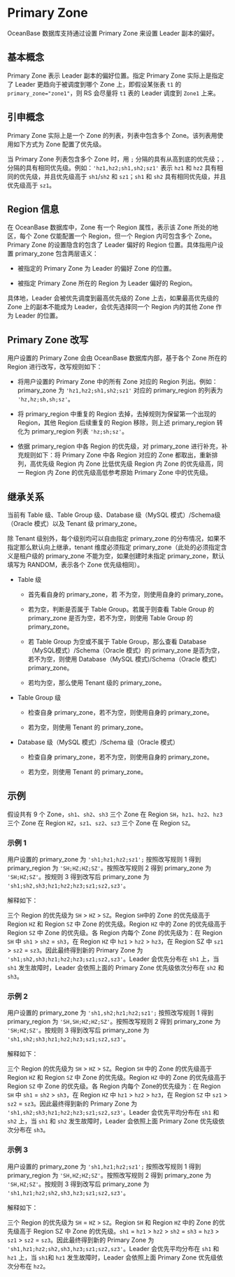 # Primary Zone

OceanBase 数据库支持通过设置 Primary Zone 来设置 Leader 副本的偏好。

## 基本概念

Primary Zone 表示 Leader 副本的偏好位置。指定 Primary Zone 实际上是指定了 Leader 更趋向于被调度到哪个 Zone 上，即假设某张表 `t1` 的 `primary_zone="zone1"`，则 RS 会尽量将 `t1` 表的 Leader 调度到 `Zone1` 上来。

## 引申概念

Primary Zone 实际上是一个 Zone 的列表，列表中包含多个 Zone。该列表用使用如下方式为 Zone 配置了优先级。

当 Primary Zone 列表包含多个 Zone 时，用 `;` 分隔的具有从高到底的优先级；`,` 分隔的具有相同优先级。例如：`'hz1,hz2;sh1,sh2;sz1'` 表示 `hz1` 和 `hz2` 具有相同的优先级，并且优先级高于 `sh1`/`sh2` 和 `sz1`；`sh1` 和 `sh2` 具有相同优先级，并且优先级高于 `sz1`。

## Region 信息

在 OceanBase 数据库中，Zone 有一个 Region 属性，表示该 Zone 所处的地区，每个 Zone 仅能配置一个 Region，但一个 Region 内可包含多个 Zone。Primary Zone 的设置隐含的包含了 Leader 偏好的 Region 位置。具体指用户设置 primary_zone 包含两层语义：

* 被指定的 Primary Zone 为 Leader 的偏好 Zone 的位置。

* 被指定 Primary Zone 所在的 Region 为 Leader 偏好的 Region。

具体地，Leader 会被优先调度到最高优先级的 Zone 上去，如果最高优先级的 Zone 上的副本不能成为 Leader，会优先选择同一个 Region 内的其他 Zone 作为 Leader 的位置。

## Primary Zone 改写

用户设置的 Primary Zone 会由 OceanBase 数据库内部，基于各个 Zone 所在的 Region 进行改写，改写规则如下：

* 将用户设置的 Primary Zone 中的所有 Zone 对应的 Region 列出。例如：primary_zone 为 `'hz1,hz2;sh1,sh2;sz1'` 对应的 primary_region 的列表为 `'hz,hz;sh,sh;sz'`。

* 将 primary_region 中重复的 Region 去掉，去掉规则为保留第一个出现的 Region，其他 Region 后续重复的 Region 移除，则上述 primary_region 转化为 primary_region 列表 `'hz;sh;sz'`。

* 依据 primary_region 中各 Region 的优先级，对 primary_zone 进行补充，补充规则如下：将 Primary Zone 中各 Region 对应的 Zone 都取出，重新排列，高优先级 Region 内 Zone 比低优先级 Region 内 Zone 的优先级高，同一 Region 内 Zone 的优先级高低参考原始 Primary Zone 中的优先级。

## 继承关系

当前有 Table 级、Table Group 级、Database 级（MySQL 模式）/Schema级（Oracle 模式）以及 Tenant 级 primary_zone。

除 Tenant 级别外，每个级别均可以自由指定 primary_zone 的分布情况，如果不指定那么默认向上继承，tenant 维度必须指定 primary_zone（此处的必须指定含义是租户级的 primary_zone 不能为空，如果创建时未指定 primary_zone，默认填写为 RANDOM，表示各个 Zone 优先级相同）。

* Table 级

  * 首先看自身的 primary_zone，若 不为空，则使用自身的 primary_zone。

  * 若为空，判断是否属于 Table Group。若属于则查看 Table Group 的 primary_zone 是否为空，若不为空，则使用 Table Group 的 primary_zone。

  * 若 Table Group 为空或不属于 Table Group，那么查看 Database（MySQL模式）/Schema（Oracle 模式）的 primary_zone 是否为空，若不为空，则使用 Database（MySQL 模式)/Schema（Oracle 模式）primary_zone。

  * 若均为空，那么使用 Tenant 级的 primary_zone。

* Table Group 级

  * 检查自身 primary_zone，若不为空，则使用自身的 primary_zone。

  * 若为空，则使用 Tenant 的 primary_zone。

* Database 级（MySQL 模式）/Schema 级（Oracle 模式）

  * 检查自身 primary_zone，若不为空，则使用自身的 primary_zone。

  * 若为空，则使用 Tenant 的 primary_zone。

## 示例

假设共有 9 个 Zone，`sh1`、`sh2`、`sh3` 三个 Zone 在 Region `SH`，`hz1`、`hz2`、`hz3` 三个 Zone 在 Region `HZ`，`sz1`、`sz2`、`sz3` 三个 Zone 在 Region `SZ`。

### 示例 1

用户设置的 primary_zone 为 `'sh1;hz1;hz2;sz1';` 按照改写规则 1 得到 primary_region 为 `'SH;HZ;HZ;SZ'`。按照改写规则 2 得到 primary_zone 为 `'SH;HZ;SZ'`。按规则 3 得到改写后 primary_zone 为 `'sh1;sh2,sh3;hz1;hz2;hz3;sz1;sz2,sz3'`。

解释如下：

三个 Region 的优先级为 `SH` \> `HZ` \> `SZ`。Region `SH`中的 Zone 的优先级高于 Region `HZ` 和 Region `SZ` 中 Zone 的优先级。Region `HZ` 中的 Zone 的优先级高于 Region `SZ` 中 Zone 的优先级。各 Region 内每个 Zone 的优先级为：在 Region `SH` 中 `sh1` \> `sh2` = `sh3`，在 Region `HZ` 中 `hz1` \> `hz2` \> `hz3`，在 Region SZ 中 `sz1` \> `sz2` = `sz3`。因此最终得到新的 Primary Zone 为 `'sh1;sh2,sh3;hz1;hz2;hz3;sz1;sz2,sz3'`。Leader 会优先分布在 `sh1` 上，当 `sh1` 发生故障时，Leader 会依照上面的 Primary Zone 优先级依次分布在 `sh2` 和 `sh3`。

### 示例 2

用户设置的 primary_zone 为 `'sh1,sh2;hz1;hz2;sz1';` 按照改写规则 1 得到 primary_region 为 `'SH,SH;HZ;HZ;SZ'`。按照改写规则 2 得到 primary_zone 为 `'SH;HZ;SZ'`。按规则 3 得到改写后 primary_zone 为 `'sh1,sh2;sh3;hz1;hz2;hz3;sz1;sz2,sz3'`。

解释如下：

三个 Region 的优先级为 `SH` \> `HZ` \> `SZ`。Region `SH` 中的 Zone 的优先级高于 Region `HZ` 和 Region `SZ` 中 Zone 的优先级。Region `HZ` 中的 Zone 的优先级高于 Region `SZ` 中 Zone 的优先级。各 Region 内每个 Zone的优先级为：在 Region `SH` 中 `sh1` = `sh2` \> `sh3`，在 Region `HZ` 中 `hz1` \> `hz2` \> `hz3`，在 Region `SZ` 中 `sz1` \> `sz2` = `sz3`。因此最终得到新的 Primary Zone 为 `'sh1,sh2;sh3;hz1;hz2;hz3;sz1;sz2,sz3'`。Leader 会优先平均分布在 `sh1` 和 `sh2` 上，当 `sh1` 和 `sh2` 发生故障时，Leader 会依照上面 Primary Zone 优先级依次分布在 `sh3`。

### 示例 3

用户设置的 primary_zone 为 `'sh1,hz1;hz2;sz1';` 按照改写规则 1 得到 primary_region 为 `'SH,HZ;HZ;SZ'`。按照改写规则 2 得到 primary_zone 为 `'SH,HZ;SZ'`。按规则 3 得到改写后 primary_zone 为 `'sh1,hz1;hz2;sh2,sh3,hz3;sz1;sz2,sz3'`。

解释如下：

三个 Region 的优先级为 `SH` = `HZ` \> `SZ`。Region `SH` 和 Region `HZ` 中的 Zone 的优先级高于 Region SZ 中 Zone 的优先级。`sh1` = `hz1` \> `hz2` \> `sh2` = `sh3` = `hz3` \> `sz1` \> `sz2` = `sz3`。因此最终得到新的 Primary Zone 为 `'sh1,hz1;hz2;sh2,sh3,hz3;sz1;sz2,sz3'`。Leader 会优先平均分布在 `sh1` 和 `hz1` 上，当 `sh1`和 `hz1` 发生故障时，Leader 会依照上面 Primary Zone 优先级依次分布在 `hz2`。
